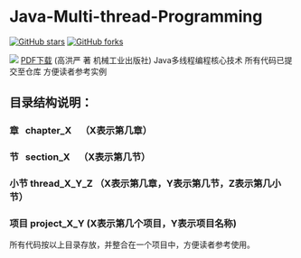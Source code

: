 # Java-Multi-thread-Programming

[![GitHub stars](https://img.shields.io/github/stars/loveincode/Java-Multi-thread-Programming.svg?style=social&label=Stars)](https://github.com/loveincode/Java-Multi-thread-Programming)
[![GitHub forks](https://img.shields.io/github/forks/loveincode/Java-Multi-thread-Programming.svg?style=social&label=Forks)](https://github.com/loveincode/Java-Multi-thread-Programming)

![](https://raw.githubusercontent.com/loveincode/Java-Multi-thread-Programming/master/Java%E5%A4%9A%E7%BA%BF%E7%A8%8B%E7%BC%96%E7%A8%8B%E6%A0%B8%E5%BF%83%E6%8A%80%E6%9C%AF.jpg)
[PDF下载](https://github.com/loveincode/Java-Multi-thread-Programming/raw/master/Java%E5%A4%9A%E7%BA%BF%E7%A8%8B%E7%BC%96%E7%A8%8B%E6%A0%B8%E5%BF%83%E6%8A%80%E6%9C%AF.pdf) 
(高洪严 著 机械工业出版社)
Java多线程编程核心技术 所有代码已提交至仓库 方便读者参考实例

## 目录结构说明：
### 章    chapter_X    （X表示第几章）
### 节    section_X    （X表示第几节）
### 小节  thread_X_Y_Z （X表示第几章，Y表示第几节，Z表示第几小节）  
### 项目  project_X_Y   (X表示第几个项目，Y表示项目名称)
所有代码按以上目录存放，并整合在一个项目中，方便读者参考使用。



